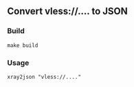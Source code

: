 ## Convert vless://.... to JSON
### Build
```shell
make build
```
### Usage
```shell
xray2json "vless://...."
```

